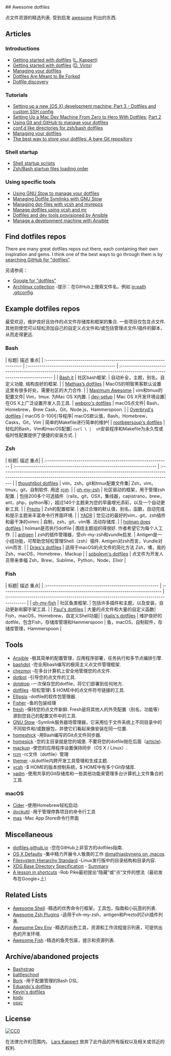 <div class="github-widget" data-repo="webpro/awesome-dotfiles"></div>
<script async src="https://pagead2.googlesyndication.com/pagead/js/adsbygoogle.js"></script><ins class="adsbygoogle" style="display:block" data-ad-client="ca-pub-6890694312814945" data-ad-slot="5473692530" data-ad-format="auto"  data-full-width-responsive="true"></ins><script>(adsbygoogle = window.adsbygoogle || []).push({});</script>
## Awesome dotfiles

 点文件资源的精选列表.  受到启发 [awesome](https://github.com/sindresorhus/awesome) 列出的东西.

## Articles

### Introductions

- [Getting started with dotfiles](https://medium.com/@webprolific/getting-started-with-dotfiles-43c3602fd789) ([L. Kappert](https://github.com/webpro))
- [Getting started with dotfiles](https://driesvints.com/blog/getting-started-with-dotfiles/) ([D. Vints](https://github.com/driesvints))
- [Managing your dotfiles](https://medium.com/@webprolific/managing-your-dotfiles-7d2725297304)
- [Dotfiles Are Meant to Be Forked](https://zachholman.com/2010/08/dotfiles-are-meant-to-be-forked/)
- [Dotfile discovery](https://wynnnetherland.com/journal/dotfiles-discovery/)

### Tutorials

- [Setting up a new (OS X) development machine: Part 3 - Dotfiles and custom SSH config](https://mattstauffer.com/blog/setting-up-a-new-os-x-development-machine-part-3-dotfiles-rc-files-and-ssh-config/)
- [Setting Up a Mac Dev Machine From Zero to Hero With Dotfiles](https://code.tutsplus.com/tutorials/setting-up-a-mac-dev-machine-from-zero-to-hero-with-dotfiles--net-35449); [Part 2](https://code.tutsplus.com/tutorials/setting-up-a-mac-dev-machine-from-zero-to-hero-with-dotfiles-part-2--cms-23145)
- [Using Git and GitHub to manage your dotfiles](http://blog.smalleycreative.com/tutorials/using-git-and-github-to-manage-your-dotfiles/)
- [conf.d like directories for zsh/bash dotfiles](https://chr4.org/blog/2014/09/10/conf-dot-d-like-directories-for-zsh-slash-bash-dotfiles/)
- [Managing your dotfiles](https://www.anishathalye.com/2014/08/03/managing-your-dotfiles/)
- [The best way to store your dotfiles: A bare Git repository](https://www.atlassian.com/git/tutorials/dotfiles)

### Shell startup

- [Shell startup scripts](https://blog.flowblok.id.au/2013-02/shell-startup-scripts.html)
- [Zsh/Bash startup files loading order](https://shreevatsa.wordpress.com/2008/03/30/zshbash-startup-files-loading-order-bashrc-zshrc-etc/)

### Using specific tools

- [Using GNU Stow to manage your dotfiles](http://brandon.invergo.net/news/2012-05-26-using-gnu-stow-to-manage-your-dotfiles.html)
- [Managing Dotfile Symlinks with GNU Stow](https://spin.atomicobject.com/2014/12/26/manage-dotfiles-gnu-stow/)
- [Managing dot-files with vcsh and myrepos](https://blog.tfnico.com/2014/03/managing-dot-files-with-vcsh-and-myrepos.html)
- [Manage dotfiles using vcsh and mr](https://www.kunxi.org/2014/02/manage-dotfiles-using-vcsh-and-mr/)
- [Dotfiles and dev tools provisioned by Ansible](http://palcu.blogspot.com/2014/06/dotfiles-and-dev-tools-provisioned-by.html)
- [Manage a development machine with Ansible](http://kreusch.com.br/blog/2013/12/03/manage-a-development-machine-with-ansible)

## Find dotfiles repos

There are many great dotfiles repos out there, each containing their own inspiration and gems. I think one of the best ways to go through them is by [searching GitHub for "dotfiles"](https://github.com/search?q=dotfiles&type=Repositories).

另请参阅：

- [Google for "dotfiles"](https://www.google.nl/search?q=dotfiles)
- [Archlinux collection](https://wiki.archlinux.org/index.php/Dotfiles)
-提示：在GitHub上搜索文件名，例如 [in:path .gitconfig](https://github.com/search?utf8=%E2%9C%93&type=Code&q=in%3Apath+.gitconfig).

## Example dotfiles repos

 最受欢迎，维护良好且协作的点文件存储库和框架的集合.  一些项目仅包含点文件.  其他则使您可以轻松添加自己的自定义点文件和/或包括管理点文件/插件的脚本，从而走得更远.

### Bash

 |  标题|  描述  重点|
| :------------------------------------------------------------------ | :------------------------------------------- | :--------------------------------------------------------------------------------------------------------------------------- |
| [Bash it](https://github.com/Bash-it/bash-it)                        |  社区bash框架.  |  自动补全，主题，别名，自定义功能.  结构良好的框架.  |
| [Mathias’s dotfiles](https://github.com/mathiasbynens/dotfiles)      |  MacOS的明智黑客默认设置  这里有很多好处，需要社区的大力合作.  |
| [Maximum Awesome](https://github.com/square/maximum-awesome)         |  vim和tmux的配置文件|  Vim，tmux.  为Mac OS X内置.
| [dev-setup](https://github.com/donnemartin/dev-setup)                |  Mac OS X开发环境设置|  在OS X上广泛设置开发人员工具.
| [webpro's dotfiles](https://github.com/webpro/dotfiles)              |  macOS点文件|  Bash，Homebrew，Brew Cask，Git，Node.js，Hammerspoon.  |
| [Overbryd's dotfiles](https://github.com/Overbryd/dotfiles)          |  macOS 0-100引导程序|  macOS默认值，Bash，Homebrew，Casks，Git，Vim |  简单的Makefile进行简单的维护|
| [rootbeersoup's dotfiles](https://github.com/rootbeersoup/dotfiles)  |  轻松的Bash，Vim和macOS配置|  `curl \ |  sh`安装程序和Makefile为永久性或临时性配置提供了便捷的安装方式.  |

### Zsh

 |  标题|  描述  重点|
| :------------------------------------------------------------ | :--------------------------------------------------------------------- | :----------------------------------------------------------------------------------------------------------------------------------------------------------------- |
| [thoughtbot dotfiles](https://github.com/thoughtbot/dotfiles)  |  vim，zsh，git和tmux配置文件集|  Zsh，vim，tmux，git，自制软件.  用途 [rcm](https://github.com/thoughtbot/rcm).                                                                                      |
| [oh-my-zsh](https://ohmyz.sh)                                  |  社区驱动的框架，用于管理zsh配置.  |  包括200多个可选插件（rails，git，OSX，集线器，capistrano，brew，ant，php，python等），超过140个主题来为您的早晨增光添彩，以及一个自动更新工具.  |
| [Prezto](https://github.com/sorin-ionescu/prezto)              |  Zsh的配置框架.  |  通过合理的默认值，别名，函数，自动完成和提示主题来丰富命令行界面环境.  |
| [YADR](http://skwp.github.io/dotfiles/)                        |  您见过的最好的vim，git，zsh插件和最干净的vimrc |  自制，zsh，git，vim等.  活动存储库.  |
| [holman does dotfiles](https://github.com/holman/dotfiles)     |  holman是否执行dotfile |  围绕主题组织得很好.  作者希望它为每个人工作.  |
| [antigen](http://antigen.sharats.me)                           |  zsh的插件管理器，受oh-my-zsh和vundle启发.  |  Antigen是一小组功能，可帮助您轻松管理Shell（zsh）插件.  Antigen对zsh而言，Vundle对vim而言.  |
| [Dries's dotfiles](https://github.com/driesvints/dotfiles)     |  适用于macOS的点文件的简化方法  Zsh，噢，我的Zsh，macOS，Homebrew，Mackup |
| [sobolevn's dotfiles](https://github.com/sobolevn/dotfiles)    |  点文件为开发人员带来幸福  Zsh，Brew，Sublime，Python，Node，Elixir |

### Fish

 |  标题|  描述  重点|
| :------------------------------------------------------- | :----------------------------------------------------------------------------- | :--------------------------------------------------------------------------------------- |
| [oh-my-fish](https://github.com/oh-my-fish/oh-my-fish)    |  社区鱼类框架.  |  包括许多插件和主题，以及安装，自动更新和脚手架工具.  |
| [Paul's dotfiles](https://github.com/paulirish/dotfiles)  |  大量的点文件和大量的自定义函数|  Fish，macOS，Homebrew，自定义Shell功能|
| [rkalis's dotfiles](https://github.com/rkalis/dotfiles)   |  维护良好的dotfile，包含Fish，存储库管理和Hammerspoon |  鱼，macOS，自制软件，存储库管理，Hammerspoon |

## Tools

- [Ansible](https://www.ansible.com) -极其简单的配置管理，应用程序部署，任务执行和多节点编排引擎.
- [bashdot](https://github.com/bashdot/bashdot) -完全用bash编写的极简主义点文件管理框架.
- [chezmoi](https://github.com/twpayne/chezmoi) -在多台计算机上安全地管理您的点文件.
- [dotbot](https://github.com/anishathalye/dotbot) -引导您的点文件的工具.
- [dotdrop](https://github.com/deadc0de6/dotdrop) -一次保存您的dotfile，将它们部署到任何地方.
- [dotfiles](https://github.com/jbernard/dotfiles) -轻松管理\ $ HOME中的点文件符号链接的工具.
- [Ellipsis](https://github.com/ellipsis/ellipsis) -dotfile的软件包管理器.
- [Fisher](https://github.com/jorgebucaran/fisher) -鱼的包装经理
- [fresh](https://freshshell.com)  -保持您的点文件新鲜.  Fresh是将其他人的外壳配置（别名，功能等）源到您自己的配置文件中的工具.
- [GNU Stow](http://www.gnu.org/software/stow/) -Symlink服务器场管理器，它采用位于文件系统上不同目录中的不同软件和/或数据包，并使它们看起来像安装在同一位置.
- [homeshick](https://github.com/andsens/homeshick) -用Bash编写的Git点文件同步器.
- [homesick](https://github.com/technicalpickles/homesick)  -您的主目录就是您的城堡.  不要将您的dotfile抛在后面（[article](https://technicalpickles.com/posts/never-leave-your-dotfiles-behind-again-with-homesick)).
- [mackup](https://github.com/lra/mackup) -使您的应用程序设置保持同步（OS X / Linux）.
- [rcm](https://github.com/thoughtbot/rcm) -rc文件（dotfile）管理
- [themer](https://github.com/mjswensen/themer) -从dotfile内跨开发工具管理和生成主题.
- [vcsh](https://github.com/RichiH/vcsh) -$ HOME的版本控制系统，$ HOME中有多个Git存储库.
- [yadm](https://github.com/TheLocehiliosan/yadm) -使用共享的Git存储库和一些其他功能来管理多台计算机上文件集合的工具.

### macOS

- [Cider](https://github.com/msanders/cider) -使用Homebrew轻松启动.
- [dockutil](https://github.com/kcrawford/dockutil) -用于管理停靠项目的命令行工具
- [mas](https://github.com/mas-cli/mas) -Mac App Store命令行界面

## Miscellaneous

- [dotfiles.github.io](http://dotfiles.github.io) -您在GitHub上非官方的dotfiles指南.
- [OS X Defaults](https://github.com/kevinSuttle/macOS-Defaults) -集中精力开展令人敬畏的工作 [@mathiasbynens on .macos](https://github.com/mathiasbynens/dotfiles#sensible-macos-defaults).
- [Filesystem Hierarchy Standard](https://en.wikipedia.org/wiki/Filesystem_Hierarchy_Standard) -Linux发行版中的目录结构和目录内容.
- [XDG Base Directory Specification](https://specifications.freedesktop.org/basedir-spec/basedir-spec-latest.html) - [Summary](https://wiki.archlinux.org/index.php/XDG_Base_Directory)
- [A lesson in shortcuts](https://www.reddit.com/r/linux/comments/at05xh/why_do_hidden_files_in_unix_begin_with_a_dot/egyj6lr/) -Rob Pike最初提出“隐藏”或“点”文件的想法（最初发布在Google+上）

## Related Lists

- [Awesome Shell](https://github.com/alebcay/awesome-shell) -精选的优秀命令行框架，工具包，指南和小玩意的列表.
- [Awesome Zsh Plugins](https://github.com/unixorn/awesome-zsh-plugins) -适用于oh-my-zsh，antigen和Prezto的Zsh插件列表.
- [Awesome Dev Env](https://github.com/jondot/awesome-devenv) -精选的出色工具，资源和工作流程提示列表，可提供出色的开发环境.
- [Awesome Fish](https://github.com/jorgebucaran/awesome-fish) -精选的鱼壳包装，提示和资源列表.

## Archive/abandoned projects

- [Bashstrap](https://github.com/barryclark/bashstrap)
- [battleschool](https://github.com/spencergibb/battleschool)
- [Bork](https://github.com/mattly/bork) -用于配置管理的Bash DSL.
- [Eduardo's dotfiles](https://github.com/eduardolundgren/dotfiles)
- [Kevin's dotfiles](https://github.com/kdeldycke/dotfiles)
- [kody](https://github.com/jh3y/kody)
- [osxc](http://osxc.github.io)

## License

[![CC0](https://licensebuttons.net/p/zero/1.0/88x31.png)](https://creativecommons.org/publicdomain/zero/1.0/)

在法律允许的范围内， [Lars Kappert](https://www.webpro.nl) 放弃了此作品的所有版权以及相关或邻近的权利.
